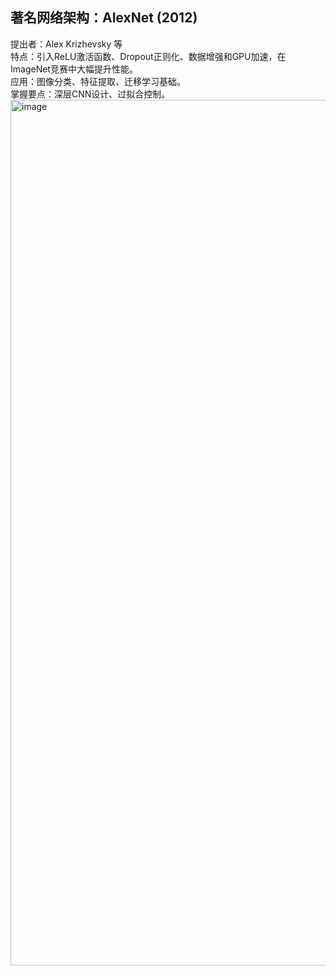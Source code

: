 ## 著名网络架构：AlexNet (2012)
提出者：Alex Krizhevsky 等  
特点：引入ReLU激活函数、Dropout正则化、数据增强和GPU加速，在ImageNet竞赛中大幅提升性能。  
应用：图像分类、特征提取、迁移学习基础。  
掌握要点：深层CNN设计、过拟合控制。  
 <img width="3179" height="1385" alt="image" src="https://github.com/user-attachments/assets/e81cb10e-cf86-423e-8518-0a103288c71e" />
